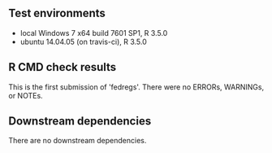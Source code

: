 ## Test environments
* local Windows 7 x64 build 7601 SP1, R 3.5.0
* ubuntu 14.04.05 (on travis-ci), R 3.5.0

## R CMD check results
This is the first submission of 'fedregs'.
There were no ERRORs, WARNINGs, or NOTEs.

## Downstream dependencies
There are no downstream dependencies.
